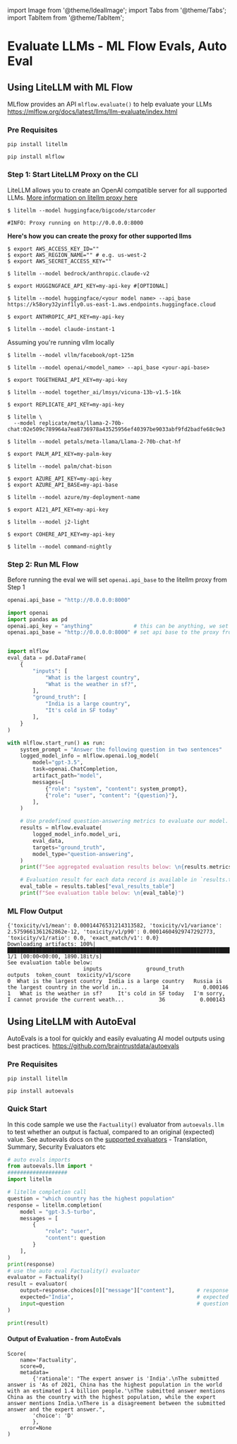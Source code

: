 import Image from '@theme/IdealImage';
import Tabs from '@theme/Tabs';
import TabItem from '@theme/TabItem';

# Evaluate LLMs - ML Flow Evals, Auto Eval

## Using LiteLLM with ML Flow 
MLflow provides an API `mlflow.evaluate()` to help evaluate your LLMs https://mlflow.org/docs/latest/llms/llm-evaluate/index.html

### Pre Requisites
```shell
pip install litellm
```
```shell
pip install mlflow
```


### Step 1: Start LiteLLM Proxy on the CLI
LiteLLM allows you to create an OpenAI compatible server for all supported LLMs. [More information on litellm proxy here](https://docs.litellm.ai/docs/simple_proxy)

```shell
$ litellm --model huggingface/bigcode/starcoder

#INFO: Proxy running on http://0.0.0.0:8000
```

**Here's how you can create the proxy for other supported llms**
<Tabs>
<TabItem value="bedrock" label="Bedrock">

```shell
$ export AWS_ACCESS_KEY_ID=""
$ export AWS_REGION_NAME="" # e.g. us-west-2
$ export AWS_SECRET_ACCESS_KEY=""
```

```shell
$ litellm --model bedrock/anthropic.claude-v2
```
</TabItem>
<TabItem value="huggingface" label="Huggingface (TGI)">

```shell
$ export HUGGINGFACE_API_KEY=my-api-key #[OPTIONAL]
```
```shell
$ litellm --model huggingface/<your model name> --api_base https://k58ory32yinf1ly0.us-east-1.aws.endpoints.huggingface.cloud
```

</TabItem>
<TabItem value="anthropic" label="Anthropic">

```shell
$ export ANTHROPIC_API_KEY=my-api-key
```
```shell
$ litellm --model claude-instant-1
```

</TabItem>
<TabItem value="vllm-local" label="VLLM">
Assuming you're running vllm locally

```shell
$ litellm --model vllm/facebook/opt-125m
```
</TabItem>
<TabItem value="openai-proxy" label="OpenAI Compatible Server">

```shell
$ litellm --model openai/<model_name> --api_base <your-api-base>
```
</TabItem>
<TabItem value="together_ai" label="TogetherAI">

```shell
$ export TOGETHERAI_API_KEY=my-api-key
```
```shell
$ litellm --model together_ai/lmsys/vicuna-13b-v1.5-16k
```

</TabItem>

<TabItem value="replicate" label="Replicate">

```shell
$ export REPLICATE_API_KEY=my-api-key
```
```shell
$ litellm \
  --model replicate/meta/llama-2-70b-chat:02e509c789964a7ea8736978a43525956ef40397be9033abf9fd2badfe68c9e3
```

</TabItem>

<TabItem value="petals" label="Petals">

```shell
$ litellm --model petals/meta-llama/Llama-2-70b-chat-hf
```

</TabItem>

<TabItem value="palm" label="Palm">

```shell
$ export PALM_API_KEY=my-palm-key
```
```shell
$ litellm --model palm/chat-bison
```

</TabItem>

<TabItem value="azure" label="Azure OpenAI">

```shell
$ export AZURE_API_KEY=my-api-key
$ export AZURE_API_BASE=my-api-base
```
```
$ litellm --model azure/my-deployment-name
```

</TabItem>

<TabItem value="ai21" label="AI21">

```shell
$ export AI21_API_KEY=my-api-key
```

```shell
$ litellm --model j2-light
```

</TabItem>

<TabItem value="cohere" label="Cohere">

```shell
$ export COHERE_API_KEY=my-api-key
```

```shell
$ litellm --model command-nightly
```

</TabItem>

</Tabs>


### Step 2: Run ML Flow
Before running the eval we will set `openai.api_base` to the litellm proxy from Step 1

```python
openai.api_base = "http://0.0.0.0:8000"
```

```python
import openai
import pandas as pd
openai.api_key = "anything"             # this can be anything, we set the key on the proxy
openai.api_base = "http://0.0.0.0:8000" # set api base to the proxy from step 1


import mlflow
eval_data = pd.DataFrame(
    {
        "inputs": [
            "What is the largest country",
            "What is the weather in sf?",
        ],
        "ground_truth": [
            "India is a large country",
            "It's cold in SF today"
        ],
    }
)

with mlflow.start_run() as run:
    system_prompt = "Answer the following question in two sentences"
    logged_model_info = mlflow.openai.log_model(
        model="gpt-3.5",
        task=openai.ChatCompletion,
        artifact_path="model",
        messages=[
            {"role": "system", "content": system_prompt},
            {"role": "user", "content": "{question}"},
        ],
    )

    # Use predefined question-answering metrics to evaluate our model.
    results = mlflow.evaluate(
        logged_model_info.model_uri,
        eval_data,
        targets="ground_truth",
        model_type="question-answering",
    )
    print(f"See aggregated evaluation results below: \n{results.metrics}")

    # Evaluation result for each data record is available in `results.tables`.
    eval_table = results.tables["eval_results_table"]
    print(f"See evaluation table below: \n{eval_table}")


```

### ML Flow Output
```
{'toxicity/v1/mean': 0.00014476531214313582, 'toxicity/v1/variance': 2.5759661361262862e-12, 'toxicity/v1/p90': 0.00014604929747292773, 'toxicity/v1/ratio': 0.0, 'exact_match/v1': 0.0}
Downloading artifacts: 100%|████████████████████████████████████████████████████████████████████████████████████████████████████████████████████| 1/1 [00:00<00:00, 1890.18it/s]
See evaluation table below:
                        inputs              ground_truth                                            outputs  token_count  toxicity/v1/score
0  What is the largest country  India is a large country   Russia is the largest country in the world in...           14           0.000146
1   What is the weather in sf?     It's cold in SF today   I'm sorry, I cannot provide the current weath...           36           0.000143
```


## Using LiteLLM with AutoEval
AutoEvals is a tool for quickly and easily evaluating AI model outputs using best practices.
https://github.com/braintrustdata/autoevals

### Pre Requisites
```shell
pip install litellm
```
```shell
pip install autoevals
```

### Quick Start
In this code sample we use the `Factuality()` evaluator from `autoevals.llm` to test whether an output is factual, compared to an original (expected) value.
See autoevals docs on the [supported evaluators](https://www.braintrustdata.com/docs/autoevals/python#autoevalsllm) - Translation, Summary, Security Evaluators etc

```python
# auto evals imports 
from autoevals.llm import *
###################
import litellm

# litellm completion call
question = "which country has the highest population"
response = litellm.completion(
    model = "gpt-3.5-turbo",
    messages = [
        {
            "role": "user",
            "content": question
        }
    ],
)
print(response)
# use the auto eval Factuality() evaluator
evaluator = Factuality()
result = evaluator(
    output=response.choices[0]["message"]["content"],       # response from litellm.completion()
    expected="India",                                       # expected output
    input=question                                          # question passed to litellm.completion
)

print(result)
```

#### Output of Evaluation - from AutoEvals
```shell
Score(
    name='Factuality', 
    score=0, 
    metadata=
        {'rationale': "The expert answer is 'India'.\nThe submitted answer is 'As of 2021, China has the highest population in the world with an estimated 1.4 billion people.'\nThe submitted answer mentions China as the country with the highest population, while the expert answer mentions India.\nThere is a disagreement between the submitted answer and the expert answer.", 
        'choice': 'D'
        }, 
    error=None
)
```












